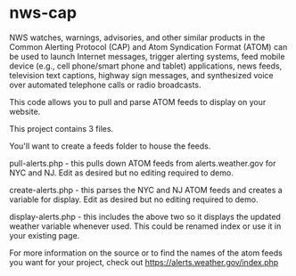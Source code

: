 # nws-cap

NWS watches, warnings, advisories, and other similar products in the Common Alerting Protocol (CAP) and Atom Syndication Format (ATOM) can be used to launch Internet messages, trigger alerting systems, feed mobile device (e.g., cell phone/smart phone and tablet) applications, news feeds, television text captions, highway sign messages, and synthesized voice over automated telephone calls or radio broadcasts.

This code allows you to pull and parse ATOM feeds to display on your website.

This project contains 3 files. 

You'll want to create a feeds folder to house the feeds.

pull-alerts.php - this pulls down ATOM feeds from alerts.weather.gov for NYC and NJ. Edit as desired but no editing required to demo.

create-alerts.php - this parses the NYC and NJ ATOM feeds and creates a variable for display. Edit as desired but no editing required to demo.

display-alerts.php - this includes the above two so it displays the updated weather variable whenever used. This could be renamed index or use it in your existing page.

For more information on the source or to find the names of the atom feeds you want for your project, check out https://alerts.weather.gov/index.php

